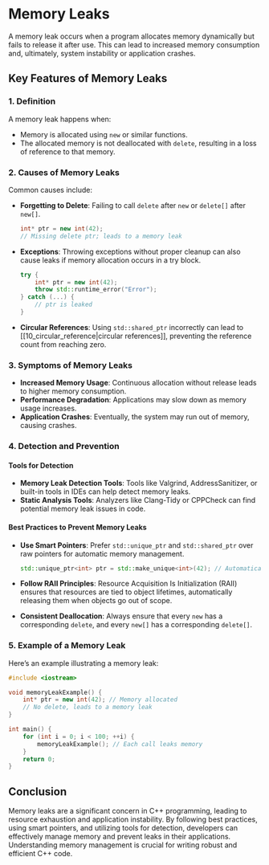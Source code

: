 # Memory Leaks

A memory leak occurs when a program allocates memory dynamically but fails to release it after use. This can lead to increased memory consumption and, ultimately, system instability or application crashes.

## Key Features of Memory Leaks

### 1. Definition

A memory leak happens when:
- Memory is allocated using `new` or similar functions.
- The allocated memory is not deallocated with `delete`, resulting in a loss of reference to that memory.

### 2. Causes of Memory Leaks

Common causes include:

- **Forgetting to Delete**: Failing to call `delete` after `new` or `delete[]` after `new[]`.

  ```cpp
  int* ptr = new int(42);
  // Missing delete ptr; leads to a memory leak
  ```

- **Exceptions**: Throwing exceptions without proper cleanup can also cause leaks if memory allocation occurs in a try block.

  ```cpp
  try {
      int* ptr = new int(42);
      throw std::runtime_error("Error");
  } catch (...) {
      // ptr is leaked
  }
  ```

- **Circular References**: Using `std::shared_ptr` incorrectly can lead to [[10_circular_reference|circular references]], preventing the reference count from reaching zero.

### 3. Symptoms of Memory Leaks

- **Increased Memory Usage**: Continuous allocation without release leads to higher memory consumption.
- **Performance Degradation**: Applications may slow down as memory usage increases.
- **Application Crashes**: Eventually, the system may run out of memory, causing crashes.

### 4. Detection and Prevention

#### Tools for Detection

- **Memory Leak Detection Tools**: Tools like Valgrind, AddressSanitizer, or built-in tools in IDEs can help detect memory leaks.
- **Static Analysis Tools**: Analyzers like Clang-Tidy or CPPCheck can find potential memory leak issues in code.

#### Best Practices to Prevent Memory Leaks

- **Use Smart Pointers**: Prefer `std::unique_ptr` and `std::shared_ptr` over raw pointers for automatic memory management.

  ```cpp
  std::unique_ptr<int> ptr = std::make_unique<int>(42); // Automatically managed
  ```

- **Follow RAII Principles**: Resource Acquisition Is Initialization (RAII) ensures that resources are tied to object lifetimes, automatically releasing them when objects go out of scope.

- **Consistent Deallocation**: Always ensure that every `new` has a corresponding `delete`, and every `new[]` has a corresponding `delete[]`.

### 5. Example of a Memory Leak

Here’s an example illustrating a memory leak:

```cpp
#include <iostream>

void memoryLeakExample() {
    int* ptr = new int(42); // Memory allocated
    // No delete, leads to a memory leak
}

int main() {
    for (int i = 0; i < 100; ++i) {
        memoryLeakExample(); // Each call leaks memory
    }
    return 0;
}
```

## Conclusion

Memory leaks are a significant concern in C++ programming, leading to resource exhaustion and application instability. By following best practices, using smart pointers, and utilizing tools for detection, developers can effectively manage memory and prevent leaks in their applications. Understanding memory management is crucial for writing robust and efficient C++ code.